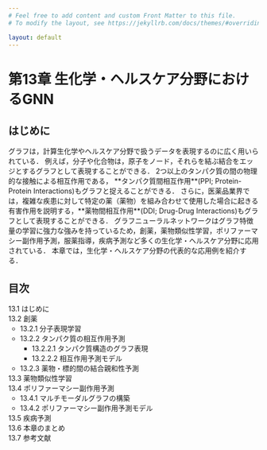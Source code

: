 ```yaml
---
# Feel free to add content and custom Front Matter to this file.
# To modify the layout, see https://jekyllrb.com/docs/themes/#overriding-theme-defaults

layout: default
---
```

<h1>第13章 生化学・ヘルスケア分野におけるGNN</h1>

<h2>はじめに</h2>
グラフは，計算生化学やヘルスケア分野で扱うデータを表現するのに広く用いられている． 例えば，分子や化合物は，原子をノード，それらを結ぶ結合をエッジとするグラフとして表現することができる． 2つ以上のタンパク質の間の物理的な接触による相互作用である， **タンパク質間相互作用**(PPI; Protein-Protein Interactions)もグラフと捉えることができる． さらに，医薬品業界では，複雑な疾患に対して特定の薬（薬物）を組み合わせて使用した場合に起きる有害作用を説明する，**薬物間相互作用**(DDI; Drug-Drug Interactions)もグラフとして表現することができる． グラフニューラルネットワークはグラフ特徴量の学習に強力な強みを持っているため，創薬，薬物類似性学習，ポリファーマシー副作用予測，服薬指導，疾病予測など多くの生化学・ヘルスケア分野に応用されている． 本章では，生化学・ヘルスケア分野の代表的な応用例を紹介する．

<h2>目次</h2>
<ul style="list-style-type: none; padding-left:0;">
  <li>13.1 はじめに</li>
  <li>13.2 創薬
    <ul>
      <li>13.2.1 分子表現学習</li>
      <li>13.2.2 タンパク質の相互作用予測
        <ul>
          <li>13.2.2.1 タンパク質構造のグラフ表現</li>
          <li>13.2.2.2 相互作用予測モデル</li>
        </ul>
      </li>
      <li>13.2.3 薬物・標的間の結合親和性予測</li>
    </ul>
  </li>
  <li>13.3 薬物類似性学習</li>
  <li>13.4 ポリファーマシー副作用予測
    <ul>
      <li>13.4.1 マルチモーダルグラフの構築</li>
      <li>13.4.2 ポリファーマシー副作用予測モデル</li>
    </ul>
  </li>
  <li>13.5 疾病予測</li>
  <li>13.6 本章のまとめ</li>
  <li>13.7 参考文献</li>
</ul>

